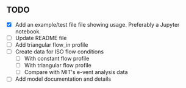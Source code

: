 ## TODO

- [x] Add an example/test file file showing usage. Preferably a Jupyter notebook.
- [ ] Update README file
- [ ] Add triangular flow_in profile
- [ ] Create data for ISO flow conditions
  - [ ] With constant flow profile
  - [ ] With triangular flow profile
  - [ ] Compare with MIT's e-vent analysis data
- [ ] Add model documentation and details